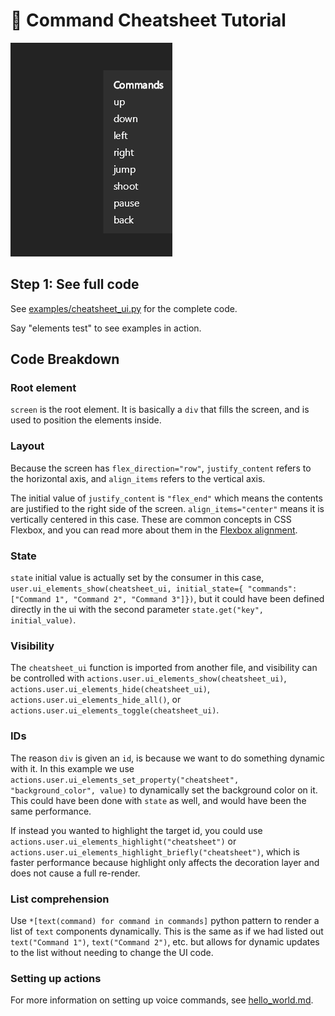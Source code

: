 # 📜 Command Cheatsheet Tutorial

![Cheatsheet Preview](../../examples/cheatsheet_preview.png)

## Step 1: See full code
See [examples/cheatsheet_ui.py](/examples/cheatsheet_ui.py) for the complete code.

Say "elements test" to see examples in action.

## Code Breakdown

### Root element
`screen` is the root element. It is basically a `div` that fills the screen, and is used to position the elements inside.

### Layout
Because the screen has `flex_direction="row"`, `justify_content` refers to the horizontal axis, and `align_items` refers to the vertical axis.

The initial value of `justify_content` is `"flex_end"` which means the contents are justified to the right side of the screen. `align_items="center"` means it is vertically centered in this case. These are common concepts in CSS Flexbox, and you can read more about them in the [Flexbox alignment](https://www.joshwcomeau.com/css/interactive-guide-to-flexbox/#alignment-3).

### State
`state` initial value is actually set by the consumer in this case, `user.ui_elements_show(cheatsheet_ui, initial_state={ "commands": ["Command 1", "Command 2", "Command 3"]})`, but it could have been defined directly in the ui with the second parameter `state.get("key", initial_value)`.

### Visibility
The `cheatsheet_ui` function is imported from another file, and visibility can be controlled with `actions.user.ui_elements_show(cheatsheet_ui)`, `actions.user.ui_elements_hide(cheatsheet_ui)`, `actions.user.ui_elements_hide_all()`, or `actions.user.ui_elements_toggle(cheatsheet_ui)`.

### IDs
The reason `div` is given an `id`, is because we want to do something dynamic with it. In this example we use `actions.user.ui_elements_set_property("cheatsheet", "background_color", value)` to dynamically set the background color on it. This could have been done with `state` as well, and would have been the same performance.

If instead you wanted to highlight the target id, you could use `actions.user.ui_elements_highlight("cheatsheet")` or `actions.user.ui_elements_highlight_briefly("cheatsheet")`, which is faster performance because highlight only affects the decoration layer and does not cause a full re-render.

### List comprehension
Use `*[text(command) for command in commands]` python pattern to render a list of `text` components dynamically. This is the same as if we had listed out `text("Command 1")`, `text("Command 2")`, etc. but allows for dynamic updates to the list without needing to change the UI code.

### Setting up actions
For more information on setting up voice commands, see [hello_world.md](../tutorials/hello_world.md).
